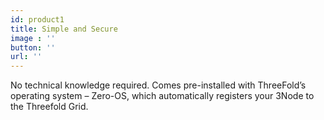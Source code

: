 ```yaml
---
id: product1
title: Simple and Secure
image : ''
button: ''
url: ''
---
```

No technical knowledge required. Comes pre-installed with ThreeFold’s operating system – Zero-OS, which automatically registers your 3Node to the Threefold Grid.
